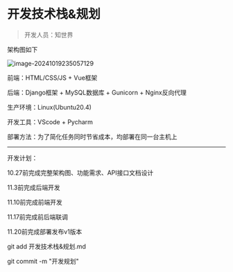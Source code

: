 # 开发技术栈&规划

> 开发人员：知世界

架构图如下

![image-20241019235057129](C:\Users\职巳杰\AppData\Roaming\Typora\typora-user-images\image-20241019235057129.png)

前端：HTML/CSS/JS + Vue框架

后端：Django框架 + MySQL数据库 + Gunicorn + Nginx反向代理

生产环境：Linux(Ubuntu20.4)

开发工具：VScode + Pycharm

部署方法：为了简化任务同时节省成本，均部署在同一台主机上

---

开发计划：

10.27前完成完整架构图、功能需求、API接口文档设计

11.3前完成后端开发

11.10前完成前端开发

11.17前完成前后端联调

11.20前完成部署发布v1版本

git add 开发技术栈&规划.md

git commit -m "开发规划"